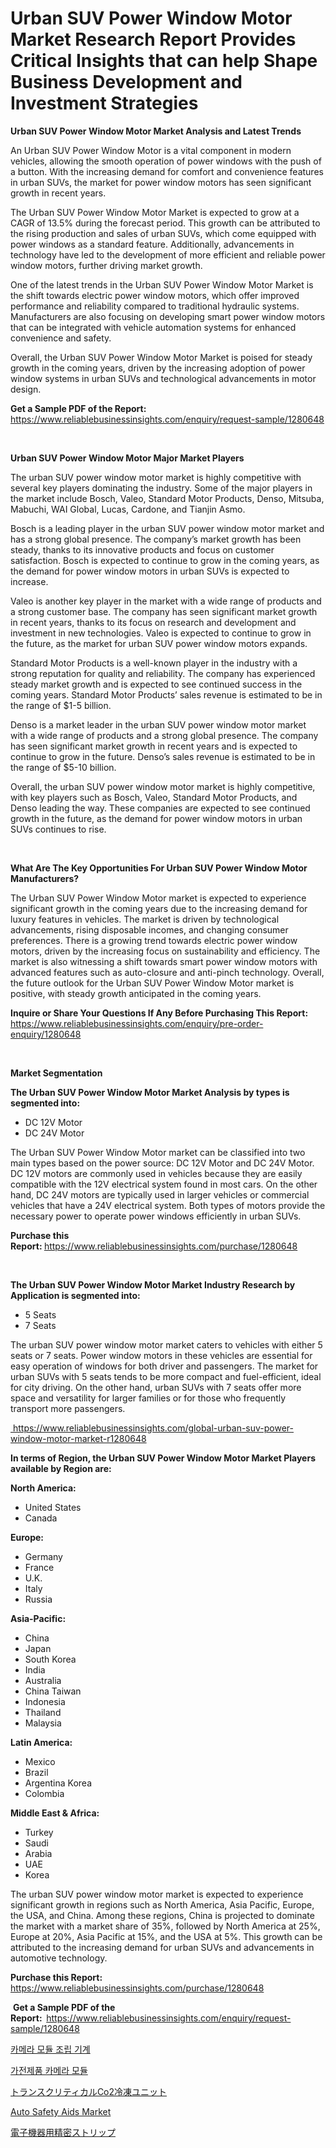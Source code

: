 <p><h1>Urban SUV Power Window Motor Market Research Report Provides Critical Insights that can help Shape Business Development and Investment Strategies</h1></p><p><strong>Urban SUV Power Window Motor Market Analysis and Latest Trends</strong></p>
<p><p>An Urban SUV Power Window Motor is a vital component in modern vehicles, allowing the smooth operation of power windows with the push of a button. With the increasing demand for comfort and convenience features in urban SUVs, the market for power window motors has seen significant growth in recent years.</p><p>The Urban SUV Power Window Motor Market is expected to grow at a CAGR of 13.5% during the forecast period. This growth can be attributed to the rising production and sales of urban SUVs, which come equipped with power windows as a standard feature. Additionally, advancements in technology have led to the development of more efficient and reliable power window motors, further driving market growth.</p><p>One of the latest trends in the Urban SUV Power Window Motor Market is the shift towards electric power window motors, which offer improved performance and reliability compared to traditional hydraulic systems. Manufacturers are also focusing on developing smart power window motors that can be integrated with vehicle automation systems for enhanced convenience and safety.</p><p>Overall, the Urban SUV Power Window Motor Market is poised for steady growth in the coming years, driven by the increasing adoption of power window systems in urban SUVs and technological advancements in motor design.</p></p>
<p><strong>Get a Sample PDF of the Report:&nbsp;</strong> <a href="https://www.reliablebusinessinsights.com/enquiry/request-sample/1280648">https://www.reliablebusinessinsights.com/enquiry/request-sample/1280648</a></p>
<p>&nbsp;</p>
<p><strong>Urban SUV Power Window Motor Major Market Players</strong></p>
<p><p>The urban SUV power window motor market is highly competitive with several key players dominating the industry. Some of the major players in the market include Bosch, Valeo, Standard Motor Products, Denso, Mitsuba, Mabuchi, WAI Global, Lucas, Cardone, and Tianjin Asmo.</p><p>Bosch is a leading player in the urban SUV power window motor market and has a strong global presence. The company’s market growth has been steady, thanks to its innovative products and focus on customer satisfaction. Bosch is expected to continue to grow in the coming years, as the demand for power window motors in urban SUVs is expected to increase.</p><p>Valeo is another key player in the market with a wide range of products and a strong customer base. The company has seen significant market growth in recent years, thanks to its focus on research and development and investment in new technologies. Valeo is expected to continue to grow in the future, as the market for urban SUV power window motors expands.</p><p>Standard Motor Products is a well-known player in the industry with a strong reputation for quality and reliability. The company has experienced steady market growth and is expected to see continued success in the coming years. Standard Motor Products’ sales revenue is estimated to be in the range of $1-5 billion.</p><p>Denso is a market leader in the urban SUV power window motor market with a wide range of products and a strong global presence. The company has seen significant market growth in recent years and is expected to continue to grow in the future. Denso’s sales revenue is estimated to be in the range of $5-10 billion.</p><p>Overall, the urban SUV power window motor market is highly competitive, with key players such as Bosch, Valeo, Standard Motor Products, and Denso leading the way. These companies are expected to see continued growth in the future, as the demand for power window motors in urban SUVs continues to rise.</p></p>
<p>&nbsp;</p>
<p><strong>What Are The Key Opportunities For Urban SUV Power Window Motor Manufacturers?</strong></p>
<p><p>The Urban SUV Power Window Motor market is expected to experience significant growth in the coming years due to the increasing demand for luxury features in vehicles. The market is driven by technological advancements, rising disposable incomes, and changing consumer preferences. There is a growing trend towards electric power window motors, driven by the increasing focus on sustainability and efficiency. The market is also witnessing a shift towards smart power window motors with advanced features such as auto-closure and anti-pinch technology. Overall, the future outlook for the Urban SUV Power Window Motor market is positive, with steady growth anticipated in the coming years.</p></p>
<p><strong>Inquire or Share Your Questions If Any Before Purchasing This Report:</strong> <a href="https://www.reliablebusinessinsights.com/enquiry/pre-order-enquiry/1280648">https://www.reliablebusinessinsights.com/enquiry/pre-order-enquiry/1280648</a></p>
<p>&nbsp;</p>
<p><strong>Market Segmentation</strong></p>
<p><strong>The Urban SUV Power Window Motor Market Analysis by types is segmented into:</strong></p>
<p><ul><li>DC 12V Motor</li><li>DC 24V Motor</li></ul></p>
<p><p>The Urban SUV Power Window Motor market can be classified into two main types based on the power source: DC 12V Motor and DC 24V Motor. DC 12V motors are commonly used in vehicles because they are easily compatible with the 12V electrical system found in most cars. On the other hand, DC 24V motors are typically used in larger vehicles or commercial vehicles that have a 24V electrical system. Both types of motors provide the necessary power to operate power windows efficiently in urban SUVs.</p></p>
<p><strong>Purchase this Report:&nbsp;</strong><a href="https://www.reliablebusinessinsights.com/purchase/1280648">https://www.reliablebusinessinsights.com/purchase/1280648</a></p>
<p>&nbsp;</p>
<p><strong>The Urban SUV Power Window Motor Market Industry Research by Application is segmented into:</strong></p>
<p><ul><li>5 Seats</li><li>7 Seats</li></ul></p>
<p><p>The urban SUV power window motor market caters to vehicles with either 5 seats or 7 seats. Power window motors in these vehicles are essential for easy operation of windows for both driver and passengers. The market for urban SUVs with 5 seats tends to be more compact and fuel-efficient, ideal for city driving. On the other hand, urban SUVs with 7 seats offer more space and versatility for larger families or for those who frequently transport more passengers.</p></p>
<p><a href="https://www.reliablebusinessinsights.com/global-urban-suv-power-window-motor-market-r1280648">&nbsp;https://www.reliablebusinessinsights.com/global-urban-suv-power-window-motor-market-r1280648</a></p>
<p><strong>In terms of Region, the Urban SUV Power Window Motor Market Players available by Region are:</strong></p>
<p>
    <p> <strong> North America: </strong>
        <ul>
            <li>United States</li>
            <li>Canada</li>
        </ul>
        </p> 
    <p> <strong> Europe: </strong>
        <ul>
            <li>Germany</li>
            <li>France</li>
            <li>U.K.</li>
            <li>Italy</li>
            <li>Russia</li>
        </ul>
        </p> 
    <p> <strong> Asia-Pacific: </strong>
        <ul>
            <li>China</li>
            <li>Japan</li>
            <li>South Korea</li>
            <li>India</li>
            <li>Australia</li>
            <li>China Taiwan</li>
            <li>Indonesia</li>
            <li>Thailand</li>
            <li>Malaysia</li>
        </ul>
        </p> 
    <p> <strong> Latin America: </strong>
        <ul>
            <li>Mexico</li>
            <li>Brazil</li>
            <li>Argentina Korea</li>
            <li>Colombia</li>
        </ul>
        </p> 
    <p> <strong> Middle East & Africa: </strong>
        <ul>
            <li>Turkey</li>
            <li>Saudi</li>
            <li>Arabia</li>
            <li>UAE</li>
            <li>Korea</li>
        </ul>
    </p>
    </p>
<p><p>The urban SUV power window motor market is expected to experience significant growth in regions such as North America, Asia Pacific, Europe, the USA, and China. Among these regions, China is projected to dominate the market with a market share of 35%, followed by North America at 25%, Europe at 20%, Asia Pacific at 15%, and the USA at 5%. This growth can be attributed to the increasing demand for urban SUVs and advancements in automotive technology.</p></p>
<p><strong>Purchase this Report: </strong><a href="https://www.reliablebusinessinsights.com/purchase/1280648">https://www.reliablebusinessinsights.com/purchase/1280648</a></p>
<p>&nbsp;<strong>Get a Sample PDF of the Report:&nbsp;&nbsp;</strong><a href="https://www.reliablebusinessinsights.com/enquiry/request-sample/1280648">https://www.reliablebusinessinsights.com/enquiry/request-sample/1280648</a></p>
<p><strong></strong></p>
<p><p><a href="https://github.com/solomonbode85/Market-Research-Report-List-1/blob/main/833250490043.md">카메라 모듈 조립 기계</a></p><p><a href="https://github.com/PhilToryphy7876567/Market-Research-Report-List-2/blob/main/708295790042.md">가전제품 카메라 모듈</a></p><p><a href="https://github.com/EstaSprer20231/Market-Research-Report-List-1/blob/main/613357598596.md">トランスクリティカルCo2冷凍ユニット</a></p><p><a href="https://github.com/lorenzaSchmeler/Market-Research-Report-List-1/blob/main/auto-safety-aids-market.md">Auto Safety Aids Market</a></p><p><a href="https://github.com/vlcostes/Market-Research-Report-List-1/blob/main/915613398595.md">電子機器用精密ストリップ</a></p></p>